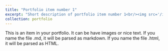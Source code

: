 ```yaml
---
title: "Portfolio item number 1"
excerpt: "Short description of portfolio item number 1<br/><img src='/images/桃花渡.jpg'>"
collection: portfolio
---
```


This is an item in your portfolio. It can be have images or nice text. If you name the file .md, it will be parsed as markdown. If you name the file .html, it will be parsed as HTML. 
